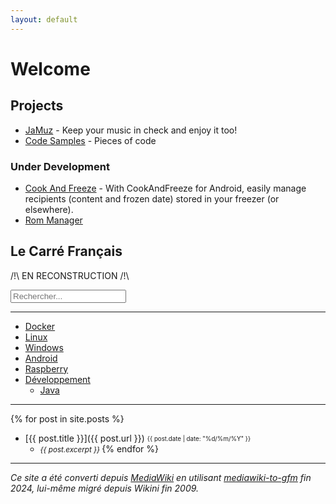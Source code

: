 ```yaml
---
layout: default
---
```


<!-- https://github.com/christian-fei/Simple-Jekyll-Search -->
<script src="https://cdn.jsdelivr.net/npm/simple-jekyll-search@latest/dest/simple-jekyll-search.min.js"></script>
<script>
document.addEventListener('DOMContentLoaded', function() {
  SimpleJekyllSearch({
    searchInput: document.getElementById('search-input'),
    resultsContainer: document.getElementById('results'),
    json: "{{ '/search.json' | relative_url }}",
    searchResultTemplate: '<li><a href="{url}">{title}</a></li>',
    noResultsText: 'Aucun résultat trouvé',
    limit: 10
  });
});
</script>

# Welcome

## Projects

- [JaMuz](JaMuz) - Keep your music in check and enjoy it too!
- [Code Samples](https://github.com/phramusca/Samples/tree/main) - Pieces of code

### Under Development

- [Cook And Freeze](https://github.com/phramusca/CookAndFreeze) - With CookAndFreeze for Android, easily manage recipients (content and frozen date) stored in your freezer (or elsewhere).
- [Rom Manager](https://github.com/phramusca/RomManager)

## Le Carré Français

/!\ EN RECONSTRUCTION /!\

<input type="text" id="search-input" placeholder="Rechercher...">
<div id="results"></div>

------------------------------------------------------------------------

- [Docker](wiki/docker)
- [Linux](wiki/linux)
- [Windows](wiki/windows)
- [Android](wiki/android)
- [Raspberry](wiki/raspberry)
- [Développement](wiki/dev)
  - [Java](wiki/dev/Java)

------------------------------------------------------------------------

{% for post in site.posts %}
- [{{ post.title }}]({{ post.url }}) <sub><sup>{{ post.date | date: "%d/%m/%Y" }}</sup></sub>
  - <small>*{{ post.excerpt }}* </small>
{% endfor %}

------------------------------------------------------------------------

*Ce site a été converti depuis [MediaWiki](wiki/MediaWiki) en utilisant [mediawiki-to-gfm](https://github.com/outofcontrol/mediawiki-to-gfm) fin 2024, lui-même migré depuis Wikini fin 2009.*
